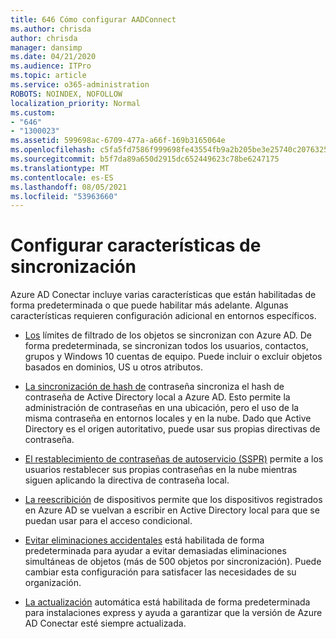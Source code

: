 ```yaml
---
title: 646 Cómo configurar AADConnect
ms.author: chrisda
author: chrisda
manager: dansimp
ms.date: 04/21/2020
ms.audience: ITPro
ms.topic: article
ms.service: o365-administration
ROBOTS: NOINDEX, NOFOLLOW
localization_priority: Normal
ms.custom:
- "646"
- "1300023"
ms.assetid: 599698ac-6709-477a-a66f-169b3165064e
ms.openlocfilehash: c5fa5fd7586f999698fe43554fb9a2b205be3e25740c20763254a38d41297e0c
ms.sourcegitcommit: b5f7da89a650d2915dc652449623c78be6247175
ms.translationtype: MT
ms.contentlocale: es-ES
ms.lasthandoff: 08/05/2021
ms.locfileid: "53963660"
---
```

# <a name="configure-sync-features"></a>Configurar características de sincronización

Azure AD Conectar incluye varias características que están habilitadas de forma predeterminada o que puede habilitar más adelante. Algunas características requieren configuración adicional en entornos específicos.

- [Los](https://docs.microsoft.com/azure/active-directory/connect/active-directory-aadconnectsync-configure-filtering) límites de filtrado de los objetos se sincronizan con Azure AD. De forma predeterminada, se sincronizan todos los usuarios, contactos, grupos y Windows 10 cuentas de equipo. Puede incluir o excluir objetos basados en dominios, US u otros atributos.

- [La sincronización de hash de](https://docs.microsoft.com/azure/active-directory/connect/active-directory-aadconnectsync-implement-password-hash-synchronization) contraseña sincroniza el hash de contraseña de Active Directory local a Azure AD. Esto permite la administración de contraseñas en una ubicación, pero el uso de la misma contraseña en entornos locales y en la nube. Dado que Active Directory es el origen autoritativo, puede usar sus propias directivas de contraseña.

- [El restablecimiento de contraseñas de autoservicio (SSPR)](https://docs.microsoft.com/azure/active-directory/authentication/quickstart-sspr) permite a los usuarios restablecer sus propias contraseñas en la nube mientras siguen aplicando la directiva de contraseña local.

- [La reescribición](https://docs.microsoft.com/azure/active-directory/connect/active-directory-aadconnect-feature-device-writeback) de dispositivos permite que los dispositivos registrados en Azure AD se vuelvan a escribir en Active Directory local para que se puedan usar para el acceso condicional.

- [Evitar eliminaciones accidentales](https://docs.microsoft.com/azure/active-directory/connect/active-directory-aadconnectsync-feature-prevent-accidental-deletes) está habilitada de forma predeterminada para ayudar a evitar demasiadas eliminaciones simultáneas de objetos (más de 500 objetos por sincronización). Puede cambiar esta configuración para satisfacer las necesidades de su organización.

- [La actualización](https://docs.microsoft.com/azure/active-directory/connect/active-directory-aadconnect-feature-automatic-upgrade) automática está habilitada de forma predeterminada para instalaciones express y ayuda a garantizar que la versión de Azure AD Conectar esté siempre actualizada.
